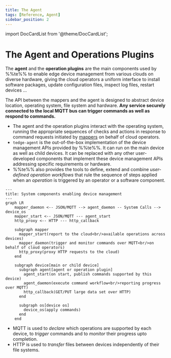 ```yaml
---
title: The Agent
tags: [Reference, Agent]
sidebar_position: 2
---
```


import DocCardList from '@theme/DocCardList';

# The Agent and Operations Plugins

The __agent__ and the __operation plugins__ are the main components used by %%te%%
to enable edge device management from various clouds on diverse hardware,
giving the cloud operators a uniform interface to install software packages,
update configuration files, inspect log files, restart devices ...

The API between the mappers and the agent is designed to abstract device location, operating system, file system and hardware.
__Any service securely connected to the local MQTT bus can trigger commands as well as respond to commands.__

- The agent and the operation plugins interact with the operating system,
  running the appropriate sequences of checks and actions
  in response to command requests initiated by [mappers](../mappers) on behalf of cloud operators.
- `tedge-agent` is the out-of-the-box implementation of the device management APIs provided by %%te%%.
  It can run on the main device as well as child devices.
  It can be replaced with any other user-developed components that implement these device management APIs 
  addressing specific requirements or hardware.
- %%te%% also provides the tools to define, extend and combine *user-defined operation workflows*
  that rule the sequence of steps applied when an *operation* is triggered by an operator or a software component.

```mermaid
---
title: System components enabling device management
---
graph LR
    mapper_daemon <-- JSON/MQTT --> agent_daemon -- System Calls --> device_os
    mapper_start <-- JSON/MQTT --- agent_start
    http_proxy <-- HTTP --- http_callback

    subgraph mapper
      mapper_start(report to the cloud<br/>available operations across devices)
      mapper_daemon(trigger and monitor commands over MQTT<br/>on behalf of cloud operators)
      http_proxy(proxy HTTP requests to the cloud)
    end
    
    subgraph device[main or child device]
      subgraph agent[agent or operation plugin]
        agent_start(on start, publish commands supported by this device)
        agent_daemon(execute command workflow<br/>reporting progress over MQTT)
        http_callback(GET/PUT large data set over HTTP)
      end
  
      subgraph os[device os]
        device_os(apply commands)
      end
    end
```

- MQTT is used to *declare* which operations are supported by each device,
  to *trigger* commands and to *monitor* their progress upto completion.
- HTTP is used to *transfer* files between devices independently of their file systems.

<DocCardList />